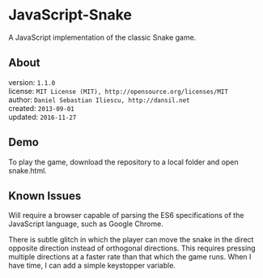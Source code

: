 JavaScript-Snake
================

A JavaScript implementation of the classic Snake game.

About
------------------

version: `1.1.0`  
license: `MIT License (MIT), http://opensource.org/licenses/MIT`  
author: `Daniel Sebastian Iliescu, http://dansil.net`  
created: `2013-09-01`  
updated: `2016-11-27`

Demo
------------------

To play the game, download the repository to a local folder and open snake.html.

Known Issues
------------------

Will require a browser capable of parsing the ES6 specifications of the JavaScript language, such as Google Chrome.

There is subtle glitch in which the player can move the snake in the direct opposite direction instead of orthogonal directions. This requires pressing multiple directions at a faster rate than that which the game runs. When I have time, I can add a simple keystopper variable.